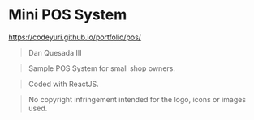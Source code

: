 # Mini POS System

<a href="https://codeyuri.github.io/portfolio/pos/" target="_blank">https://codeyuri.github.io/portfolio/pos/</a>

> Dan Quesada III

> Sample POS System for small shop owners.

> Coded with ReactJS.

> No copyright infringement intended for the logo, icons or images used.
